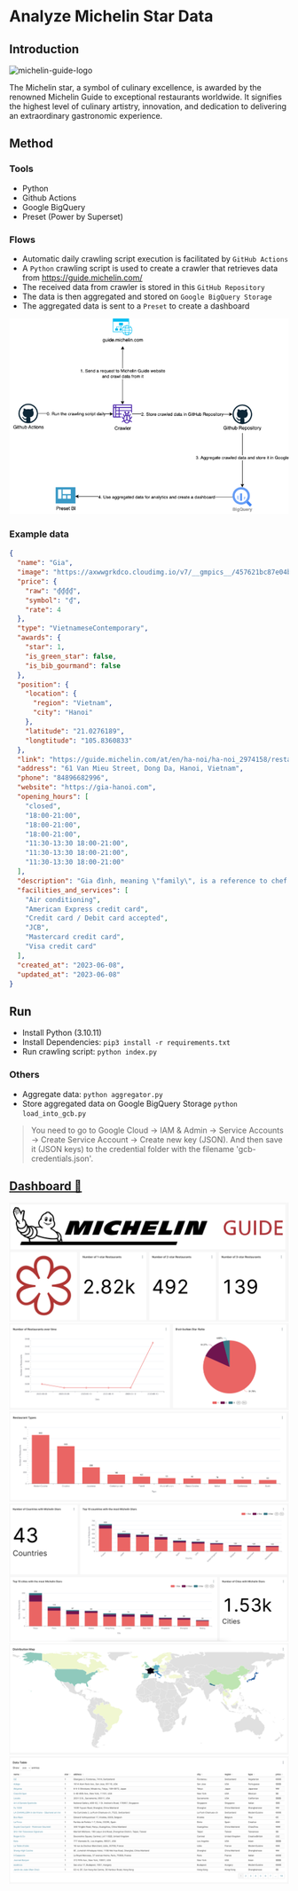 # Analyze Michelin Star Data

## Introduction

![michelin-guide-logo](https://guide.michelin.com/assets/images/michelin-guide-logo-dark.svg)

The Michelin star, a symbol of culinary excellence, is awarded by the renowned Michelin Guide to exceptional restaurants worldwide. It signifies the highest level of culinary artistry, innovation, and dedication to delivering an extraordinary gastronomic experience.

## Method

### Tools
- Python
- Github Actions
- Google BigQuery
- Preset (Power by Superset)

### Flows
- Automatic daily crawling script execution is facilitated by `GitHub Actions`
- A `Python` crawling script is used to create a crawler that retrieves data from https://guide.michelin.com/
- The received data from crawler is stored in this `GitHub Repository`
- The data is then aggregated and stored on `Google BigQuery Storage`
- The aggregated data is sent to a `Preset` to create a dashboard

![flows-chart](./public/flows.png)

### Example data

```json
{
  "name": "Gia",
  "image": "https://axwwgrkdco.cloudimg.io/v7/__gmpics__/457621bc87e04bda821906e31ffaa9d0",
  "price": {
    "raw": "₫₫₫₫",
    "symbol": "₫",
    "rate": 4
  },
  "type": "VietnameseContemporary",
  "awards": {
    "star": 1,
    "is_green_star": false,
    "is_bib_gourmand": false
  },
  "position": {
    "location": {
      "region": "Vietnam",
      "city": "Hanoi"
    },
    "latitude": "21.0276189",
    "longtitude": "105.8360833"
  },
  "link": "https://guide.michelin.com/at/en/ha-noi/ha-noi_2974158/restaurant/gia-1202148",
  "address": "61 Van Mieu Street, Dong Da, Hanoi, Vietnam",
  "phone": "84896682996",
  "website": "https://gia-hanoi.com",
  "opening_hours": [
    "closed",
    "18:00-21:00",
    "18:00-21:00",
    "18:00-21:00",
    "11:30-13:30 18:00-21:00",
    "11:30-13:30 18:00-21:00",
    "11:30-13:30 18:00-21:00"
  ],
  "description": "Gia đình, meaning \"family\", is a reference to chef Sam Tran and partner Long Tran's longing for their homeland during their years working abroad. The restaurant decor draws inspiration from the Temple of Literature just across the road. Their 12-course set menu changes with the seasons and is informed by Vietnamese culinary heritage. Deceptively complex, the beautifully crafted dishes showcase well-judged combinations of subtle flavours, with acidity and texture playing prominent roles. ",
  "facilities_and_services": [
    "Air conditioning",
    "American Express credit card",
    "Credit card / Debit card accepted",
    "JCB",
    "Mastercard credit card",
    "Visa credit card"
  ],
  "created_at": "2023-06-08",
  "updated_at": "2023-06-08"
}
```

## Run
- Install Python (3.10.11)
- Install Dependencies: `pip3 install -r requirements.txt`
- Run crawling script: `python index.py`

### Others
- Aggregate data: `python aggregator.py`
- Store aggregated data on Google BigQuery Storage `python load_into_gcb.py`

> You need to go to Google Cloud -> IAM & Admin -> Service Accounts -> Create Service Account -> Create new key (JSON). And then save it (JSON keys) to the credential folder with the filename 'gcb-credentials.json'.

## [Dashboard 📎](https://157fedb3.us2a.app.preset.io/superset/dashboard/michelin-star-data/?native_filters_key=6lQrP3amBbhtcFQ5HpPwUdH_Xv89wr-pnLW-YarunA1rr7jUMk6aYA76YrKqV5qZ)


![dashboard-1](./public/dashboard/component-1.png)
![dashboard-2](./public/dashboard/component-2.png)
![dashboard-3](./public/dashboard/component-3.png)
![dashboard-4](./public/dashboard/component-4.png)
![dashboard-5](./public/dashboard/component-5.png)
![dashboard-6](./public/dashboard/component-6.png)
